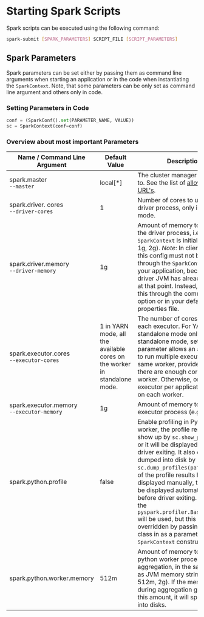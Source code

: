 # Starting Spark Scripts
Spark scripts can be executed using the following command:
```sh
spark-submit [SPARK_PARAMETERS] SCRIPT_FILE [SCRIPT_PARAMETERS]
```

## Spark Parameters
Spark parameters can be set either by passing them as command line arguments when starting an application or in the code when instantiating the `SparkContext`. Note, that some parameters can be only set as command line argument and others only in code.

### Setting Parameters in Code
```py
conf = (SparkConf().set(PARAMETER_NAME, VALUE))
sc = SparkContext(conf=conf)
```

### Overview about most important Parameters
| Name / Command Line Argument                  | Default Value                                                             | Description                                                                                                                                                                                                                                                                                                                                                                                                                                                                                                       |
|-----------------------------------------------|---------------------------------------------------------------------------|-------------------------------------------------------------------------------------------------------------------------------------------------------------------------------------------------------------------------------------------------------------------------------------------------------------------------------------------------------------------------------------------------------------------------------------------------------------------------------------------------------------------|
| spark.master<br> `--master`                   | local[*]                                                                  | The cluster manager to connect to. See the list of [allowed master URL's](http://spark.apache.org/docs/latest/submitting-applications.html#master-urls).                                                                                                                                                                                                                                                                                                                                                          |
| spark.driver. cores<br> `--driver-cores`      | 1                                                                         | Number of cores to use for the driver process, only in cluster mode.                                                                                                                                                                                                                                                                                                                                                                                                                                              |
| spark.driver.memory<br> `--driver-memory`     | 1g                                                                        | Amount of memory to use for the driver process, i.e. where `SparkContext` is initialized. (e.g. 1g, 2g). *Note*: In client mode, this config must not be set through the `SparkConf` directly in your application, because the driver JVM has already started at that point. Instead, please set this through the command line option or in your default properties file.                                                                                                                                         |
| spark.executor.cores<br> `--executor-cores`   | 1 in YARN mode, all the available cores on the worker in standalone mode. | The number of cores to use on each executor. For YARN and standalone mode only. In standalone mode, setting this parameter allows an application to run multiple executors on the same worker, provided that there are enough cores on that worker. Otherwise, only one executor per application will run on each worker.                                                                                                                                                                                         |
| spark.executor.memory<br> `--executor-memory` | 1g                                                                        | Amount of memory to use per executor process (e.g. 2g, 8g).                                                                                                                                                                                                                                                                                                                                                                                                                                                       |
| spark.python.profile                          | false                                                                     | Enable profiling in Python worker, the profile result will show up by `sc.show_profiles()`, or it will be displayed before the driver exiting. It also can be dumped into disk by `sc.dump_profiles(path)`. If some of the profile results had been displayed manually, they will not be displayed automatically before driver exiting. By default the `pyspark.profiler.BasicProfiler` will be used, but this can be overridden by passing a profiler class in as a parameter to the `SparkContext` constructor. |
| spark.python.worker.memory                    | 512m                                                                      | Amount of memory to use per python worker process during aggregation, in the same format as JVM memory strings (e.g. 512m, 2g). If the memory used during aggregation goes above this amount, it will spill the data into disks.                                                                                                                                                                                                                                                                                  |
